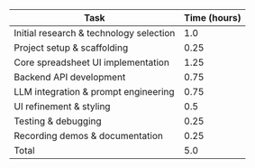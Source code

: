 
| Task | Time (hours) |
|------|--------------|
| Initial research & technology selection | 1.0 |
| Project setup & scaffolding | 0.25 |
| Core spreadsheet UI implementation | 1.25 |
| Backend API development | 0.75 |
| LLM integration & prompt engineering | 0.75 |
| UI refinement & styling | 0.5 |
| Testing & debugging | 0.25 |
| Recording demos & documentation | 0.25 |
| Total | 5.0 |